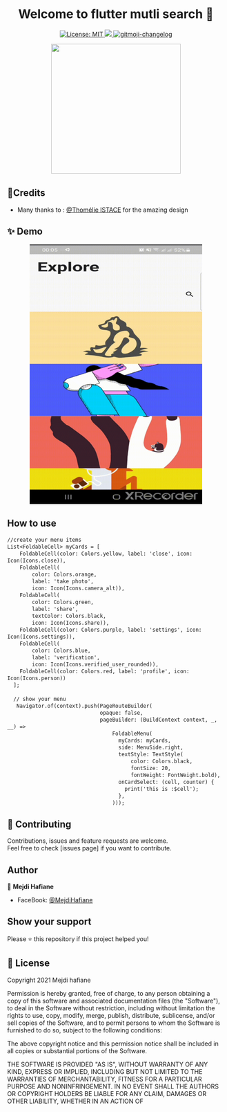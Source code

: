 <h1 align="center">Welcome to flutter mutli search 👋</h1>
<p align="center">
 <a href="https://github.com/kefranabg/readme-md-generator/blob/master/LICENSE">
    <img alt="License: MIT" src="https://img.shields.io/badge/license-MIT-yellow.svg" target="_blank" />
  </a>
  <a href="https://codecov.io/gh/kefranabg/readme-md-generator">
    <img src="https://codecov.io/gh/kefranabg/readme-md-generator/branch/master/graph/badge.svg" />
  </a>
  <a href="https://github.com/frinyvonnick/gitmoji-changelog">
    <img src="https://img.shields.io/badge/changelog-gitmoji-brightgreen.svg" alt="gitmoji-changelog">
  </a>
</p>

<p align="center">
<img src="https://raw.githubusercontent.com/mejdi14/flutter_multi_search/master/images/multi_search.png" height="300" width="300" >
	</p>
	
## :art:Credits
- Many thanks to : [@Thomélie ISTACE](https://dribbble.com/shots/3971202-Info-navigation) for the amazing design

## ✨ Demo
<p align="center">
<img src="https://raw.githubusercontent.com/mejdi14/flutter_multi_search/master/images/multisearch.gif" height="600" width="400" >
	</p>
	
	
## How to use
```
//create your menu items
List<FoldableCell> myCards = [
    FoldableCell(color: Colors.yellow, label: 'close', icon: Icon(Icons.close)),
    FoldableCell(
        color: Colors.orange,
        label: 'take photo',
        icon: Icon(Icons.camera_alt)),
    FoldableCell(
        color: Colors.green,
        label: 'share',
        textColor: Colors.black,
        icon: Icon(Icons.share)),
    FoldableCell(color: Colors.purple, label: 'settings', icon: Icon(Icons.settings)),
    FoldableCell(
        color: Colors.blue,
        label: 'verification',
        icon: Icon(Icons.verified_user_rounded)),
    FoldableCell(color: Colors.red, label: 'profile', icon: Icon(Icons.person))
  ];
  
  // show your menu
   Navigator.of(context).push(PageRouteBuilder(
                              opaque: false,
                              pageBuilder: (BuildContext context, _, __) =>
                                  FoldableMenu(
                                    myCards: myCards,
                                    side: MenuSide.right,
                                    textStyle: TextStyle(
                                        color: Colors.black,
                                        fontSize: 20,
                                        fontWeight: FontWeight.bold),
                                    onCardSelect: (cell, counter) {
                                      print('this is :$cell');
                                    },
                                  )));
```
	
## 🤝 Contributing

Contributions, issues and feature requests are welcome.<br />
Feel free to check [issues page] if you want to contribute.<br />


## Author

👤 **Mejdi Hafiane**

- FaceBook: [@MejdiHafiane](https://www.facebook.com/mejdi.marshall)

## Show your support

Please ⭐️ this repository if this project helped you!


## 📝 License

Copyright 2021 Mejdi hafiane

Permission is hereby granted, free of charge, to any person obtaining a copy of this software and associated documentation files (the "Software"), to deal in the Software without restriction, including without limitation the rights to use, copy, modify, merge, publish, distribute, sublicense, and/or sell copies of the Software, and to permit persons to whom the Software is furnished to do so, subject to the following conditions:

The above copyright notice and this permission notice shall be included in all copies or substantial portions of the Software.

THE SOFTWARE IS PROVIDED "AS IS", WITHOUT WARRANTY OF ANY KIND, EXPRESS OR IMPLIED, INCLUDING BUT NOT LIMITED TO THE WARRANTIES OF MERCHANTABILITY, FITNESS FOR A PARTICULAR PURPOSE AND NONINFRINGEMENT. IN NO EVENT SHALL THE AUTHORS OR COPYRIGHT HOLDERS BE LIABLE FOR ANY CLAIM, DAMAGES OR OTHER LIABILITY, WHETHER IN AN ACTION OF

